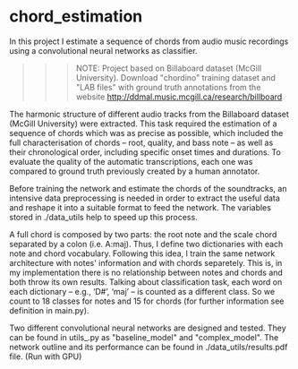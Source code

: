 # chord_estimation
In this project I estimate a sequence of chords from audio music recordings using a convolutional neural networks as classifier.

>>> NOTE: Project based on Billaboard dataset (McGill University). Download "chordino" training dataset and "LAB files" with ground truth annotations from the website http://ddmal.music.mcgill.ca/research/billboard 

The harmonic structure of different audio tracks from the Billaboard dataset (McGill University) were extracted. This task required the estimation of a sequence of chords which was as precise as possible, which included the full characterisation of chords – root, quality, and bass note – as well as their chronological order, including specific onset times and durations. To evaluate the quality of the automatic transcriptions, each one was compared to ground truth previously created by a human annotator.

Before training the network and estimate the chords of the soundtracks, an intensive data preprocessing is needed in order to extract the useful data and reshape it into a suitable format to feed the network. The variables stored in ./data_utils help to speed up this process. 

A full chord is composed by two parts: the root note and the scale chord separated by a colon (i.e. A:maj). Thus, I define two dictionaries with each note and chord vocabulary. Following this idea, I train the same network architecture with notes' information and with chords separetely. This is, in my implementation there is no relationship between notes and chords and both throw its own results. Talking about classification task, each word on each dictionary – e.g., ‘D#’, ‘maj’ – is counted as a different class. So we count to 18 classes for notes and 15 for chords (for further information see definition in main.py).

Two different convolutional neural networks are designed and tested. They can be found in utils_.py as "baseline_model" and "complex_model". The network outline and its performance can be found in ./data_utils/results.pdf file. (Run with GPU)

